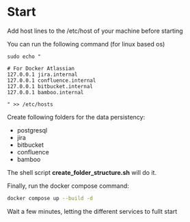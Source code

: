 # Start 

Add host lines to the /etc/host of your machine before starting

You can run the following command (for linux based os)

```
sudo echo "

# For Docker Atlassian
127.0.0.1 jira.internal
127.0.0.1 confluence.internal
127.0.0.1 bitbucket.internal
127.0.0.1 bamboo.internal

" >> /etc/hosts
```

Create following folders for the data persistency:
 - postgresql
 - jira
 - bitbucket
 - confluence
 - bamboo

The shell script **create_folder_structure.sh** will do it.

Finally, run the docker compose command:

```bash
docker compose up --build -d
```

Wait a few minutes, letting the different services to fullt start
